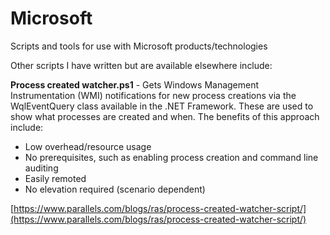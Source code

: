 # Microsoft
Scripts and tools for use with Microsoft products/technologies

Other scripts I have written but are available elsewhere include:

**Process created watcher.ps1** -  Gets Windows Management Instrumentation (WMI) notifications for new process creations via the WqlEventQuery class available in the .NET Framework. These are used to show what processes are created and when. The benefits of this approach include:

  * Low overhead/resource usage
  * No prerequisites, such as enabling process creation and command line auditing
  * Easily remoted
  * No elevation required (scenario dependent)

[https://www.parallels.com/blogs/ras/process-created-watcher-script/](https://www.parallels.com/blogs/ras/process-created-watcher-script/)
